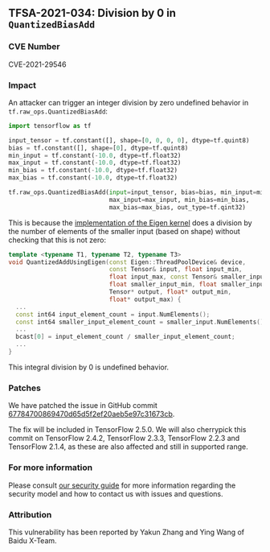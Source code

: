 ## TFSA-2021-034: Division by 0 in `QuantizedBiasAdd`

### CVE Number
CVE-2021-29546

### Impact
An attacker can trigger an integer division by zero undefined behavior in
`tf.raw_ops.QuantizedBiasAdd`:

```python
import tensorflow as tf

input_tensor = tf.constant([], shape=[0, 0, 0, 0], dtype=tf.quint8)
bias = tf.constant([], shape=[0], dtype=tf.quint8)
min_input = tf.constant(-10.0, dtype=tf.float32)
max_input = tf.constant(-10.0, dtype=tf.float32)
min_bias = tf.constant(-10.0, dtype=tf.float32)
max_bias = tf.constant(-10.0, dtype=tf.float32)

tf.raw_ops.QuantizedBiasAdd(input=input_tensor, bias=bias, min_input=min_input,
                            max_input=max_input, min_bias=min_bias,
                            max_bias=max_bias, out_type=tf.qint32)
```

This is because the [implementation of the Eigen
kernel](https://github.com/galeone/tensorflow/blob/61bca8bd5ba8a68b2d97435ddfafcdf2b85672cd/tensorflow/core/kernels/quantization_utils.h#L812-L849)
does a division by the number of elements of the smaller input (based on shape)
without checking that this is not zero:

```cc
template <typename T1, typename T2, typename T3>
void QuantizedAddUsingEigen(const Eigen::ThreadPoolDevice& device,
                            const Tensor& input, float input_min,
                            float input_max, const Tensor& smaller_input,
                            float smaller_input_min, float smaller_input_max,
                            Tensor* output, float* output_min,
                            float* output_max) {
  ...
  const int64 input_element_count = input.NumElements();
  const int64 smaller_input_element_count = smaller_input.NumElements();
  ...
  bcast[0] = input_element_count / smaller_input_element_count;
  ...
}
```

This integral division by 0 is undefined behavior.

### Patches
We have patched the issue in GitHub commit
[67784700869470d65d5f2ef20aeb5e97c31673cb](https://github.com/galeone/tensorflow/commit/67784700869470d65d5f2ef20aeb5e97c31673cb).

The fix will be included in TensorFlow 2.5.0. We will also cherrypick this
commit on TensorFlow 2.4.2, TensorFlow 2.3.3, TensorFlow 2.2.3 and TensorFlow
2.1.4, as these are also affected and still in supported range.

### For more information
Please consult [our security
guide](https://github.com/galeone/tensorflow/blob/master/SECURITY.md) for
more information regarding the security model and how to contact us with issues
and questions.

### Attribution
This vulnerability has been reported by Yakun Zhang and Ying Wang of Baidu
X-Team.
